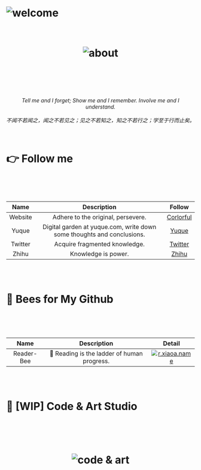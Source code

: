 <h1>
	<br>
	<img src="https://readme-typing-svg.demolab.com?font=Fira+Code&pause=1000&color=16A085&width=435&lines=%F0%9F%99%82+Welcome+to+my+profile+page.;Here+is+my+bio%3A+" alt="welcome">
</h1>

<h1 align="center">
	<br>
	  <img src="https://user-images.githubusercontent.com/773248/209464570-88d36c6e-9f56-4d0d-a157-8cb2ec0af189.png" alt="about">
	<br>
  <br>
</h1>

<br>
<br>
<p align="center">
<em>Tell me and I forget; Show me and I remember. Involve me and I understand.</em>
<br>
<br>
<em>不闻不若闻之，闻之不若见之；见之不若知之，知之不若行之；学至于行而止矣。</em>
<br>
<br>
<br>
</p>

<h1>
	👉 Follow me
	<br>
	<br>
</h1>
<br>

|Name|Description|Follow|
|:--:|:--:|:--:|
|Website|Adhere to the original, persevere.|[Corlorful](https://xiaoa.name)|
|Yuque|Digital garden at yuque.com, write down some thoughts and conclusions.|[Yuque](https://www.yuque.com/chiyu-heb0t)|
|Twitter|Acquire fragmented knowledge.|[Twitter](https://twitter.com/qddegtya)|
|Zhihu|Knowledge is power.|[Zhihu](https://www.zhihu.com/people/archer_xiaoa)|

<br>
<br>
<h1>
	🐝 Bees for My Github
	<br>
	<br>
</h1>
<br>

|Name|Description|Detail|
|:--:|:--:|:--:|
|Reader-Bee|📕 Reading is the ladder of human progress.|[![r.xiaoa.name](https://xiaoa.name/assets/images/show/a-bee-for-fav-fans.png)](https://r.xiaoa.name/)|

<br>
<br>
<h1>
	🚀 [WIP] Code & Art Studio
	<br>
	<br>
</h1>
<br>

<h1 align="center">
	  <img src="https://user-images.githubusercontent.com/773248/214371619-b82902a1-2de1-4e0e-ac3f-5d4f494b75a6.png" alt="code & art">
	<br>
  <br>
</h1>
